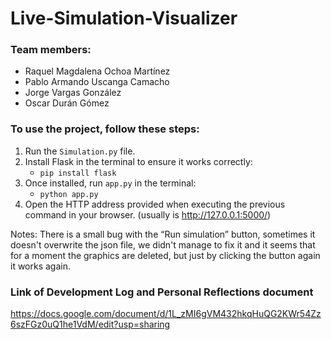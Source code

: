 # Live-Simulation-Visualizer 

### Team members:
- Raquel Magdalena Ochoa Martínez
- Pablo Armando Uscanga Camacho
- Jorge Vargas González
- Oscar Durán Gómez

### To use the project, follow these steps:
1. Run the `Simulation.py` file.
2. Install Flask in the terminal to ensure it works correctly:
   - `pip install flask`
3. Once installed, run `app.py` in the terminal:
   - `python app.py`
4. Open the HTTP address provided when executing the previous command in your browser. (usually is http://127.0.0.1:5000/)

Notes:
There is a small bug with the “Run simulation” button, sometimes it doesn't overwrite the json file, we didn't manage to fix it and it seems that for a moment the graphics are deleted, but just by clicking the button again it works again.

### Link of Development Log and Personal Reflections document
https://docs.google.com/document/d/1L_zMI6gVM432hkqHuQG2KWr54Zz6szFGz0uQ1he1VdM/edit?usp=sharing

